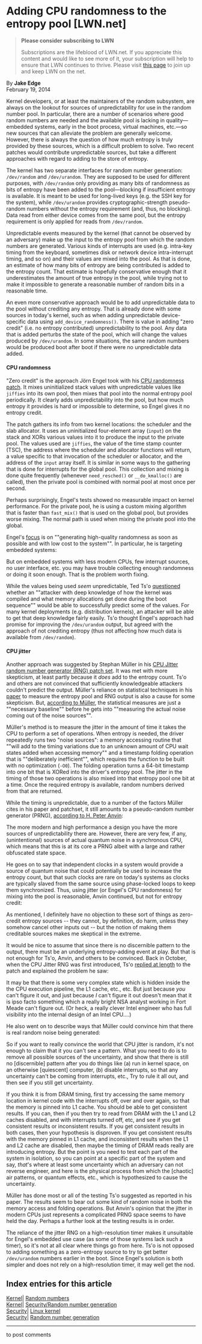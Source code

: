 # Adding CPU randomness to the entropy pool [LWN.net]

> **Please consider subscribing to LWN**
> 
> Subscriptions are the lifeblood of LWN.net. If you appreciate this content and would like to see more of it, your subscription will help to ensure that LWN continues to thrive. Please visit [this page](/Promo/nst-nag1/subscribe) to join up and keep LWN on the net. 

By **Jake Edge**  
February 19, 2014 

Kernel developers, or at least the maintainers of the random subsystem, are always on the lookout for sources of unpredictability for use in the random number pool. In particular, there are a number of scenarios where good random numbers are needed and the available pool is lacking in quality—embedded systems, early in the boot process, virtual machines, etc.—so new sources that can alleviate the problem are generally welcome. However, there is always the question of how much entropy is truly provided by these sources, which is a difficult problem to solve. Two recent patches would contribute unpredictable sources, but take a different approaches with regard to adding to the store of entropy. 

The kernel has two separate interfaces for random number generation: `/dev/random` and `/dev/urandom`. They are supposed to be used for different purposes, with `/dev/random` only providing as many bits of randomness as bits of entropy have been added to the pool—blocking if insufficient entropy is available. It is meant to be used for long-lived keys (e.g. the SSH key for the system), while `/dev/urandom` provides cryptographic-strength pseudo-random numbers without the entropy requirement (and, thus, no blocking). Data read from either device comes from the same pool, but the entropy requirement is only applied for reads from `/dev/random`. 

Unpredictable events measured by the kernel (that cannot be observed by an adversary) make up the input to the entropy pool from which the random numbers are generated. Various kinds of interrupts are used (e.g. intra-key timing from the keyboard, sometimes disk or network device intra-interrupt timing, and so on) and their values are mixed into the pool. As that is done, an estimate of how many bits of entropy are being contributed is added to the entropy count. That estimate is hopefully conservative enough that it underestimates the amount of true entropy in the pool, while trying not to make it impossible to generate a reasonable number of random bits in a reasonable time. 

An even more conservative approach would be to add unpredictable data to the pool without crediting any entropy. That is already done with some sources in today's kernel, such as when adding unpredictable device-specific data using `add_device_randomness()`. There is value in adding "zero credit" (i.e. no entropy contributed) unpredictability to the pool. Any data that is added perturbs the state of the pool, which will change the values produced by `/dev/urandom`. In some situations, the same random numbers would be produced boot after boot if there were no unpredictable data added. 

#### CPU randomness

"Zero credit" is the approach Jörn Engel took with his [CPU randomness patch](/Articles/584005/). It mixes uninitialized stack values with unpredictable values like `jiffies` into its own pool, then mixes that pool into the normal entropy pool periodically. It clearly adds unpredictability into the pool, but how much entropy it provides is hard or impossible to determine, so Engel gives it no entropy credit. 

The patch gathers its info from two kernel locations: the scheduler and the slab allocator. It uses an uninitialized four-element array (`input`) on the stack and XORs various values into it to produce the input to the private pool. The values used are `jiffies`, the value of the time stamp counter (TSC), the address where the scheduler and allocator functions will return, a value specific to that invocation of the scheduler or allocator, and the address of the `input` array itself. It is similar in some ways to the gathering that is done for interrupts for the global pool. This collection and mixing is done quite frequently (whenever `need_resched()` or `__do_kmalloc()` are called), then the private pool is combined with normal pool at most once per second. 

Perhaps surprisingly, Engel's tests showed no measurable impact on kernel performance. For the private pool, he is using a custom mixing algorithm that is faster than `fast_mix()` that is used on the global pool, but provides worse mixing. The normal path is used when mixing the private pool into the global. 

Engel's [focus](/Articles/587006/) is on ""generating high-quality randomness as soon as possible and with low cost to the system"". In particular, he is targeting embedded systems: 

But on embedded systems with less modern CPUs, few interrupt sources, no user interface, etc. you may have trouble collecting enough randomness or doing it soon enough. That is the problem worth fixing. 

While the values being used _seem_ unpredictable, Ted Ts'o [questioned](/Articles/587013/) whether an ""attacker with deep knowledge of how the kernel was compiled and what memory allocations get done during the boot sequence"" would be able to successfully predict some of the values. For many kernel deployments (e.g. distribution kernels), an attacker will be able to get that deep knowledge fairly easily. Ts'o thought Engel's approach had promise for improving the `/dev/urandom` output, but agreed with the approach of not crediting entropy (thus not affecting how much data is available from `/dev/random`). 

#### CPU jitter

Another approach was suggested by Stephan Müller in his [CPU Jitter random number generator (RNG) patch set](/Articles/584105/). It was met with more skepticism, at least partly because it _does_ add to the entropy count. Ts'o and others are not convinced that sufficiently knowledgeable attackers couldn't predict the output. Müller's reliance on statistical techniques in his [paper](http://www.chronox.de/jent/doc/CPU-Jitter-NPTRNG.html) to measure the entropy pool and RNG output is also a cause for some skepticism. But, [according to Müller](/Articles/587026/), the statistical measures are just a ""necessary baseline"" before he gets into ""measuring the actual noise coming out of the noise sources"". 

Müller's method is to measure the jitter in the amount of time it takes the CPU to perform a set of operations. When entropy is needed, the driver repeatedly runs two "noise sources": a memory accessing routine that ""will add to the timing variations due to an unknown amount of CPU wait states added when accessing memory"" and a timestamp folding operation that is ""deliberately inefficient"", which requires the function to be built with no optimization (`-O0`). The folding operation turns a 64-bit timestamp into one bit that is XORed into the driver's entropy pool. The jitter in the timing of those two operations is also mixed into that entropy pool one bit at a time. Once the required entropy is available, random numbers derived from that are returned. 

While the timing is unpredictable, due to a number of the factors Müller cites in his paper and patchset, it still amounts to a pseudo-random number generator (PRNG), [according to H. Peter Anvin](/Articles/587020/): 

The more modern and high performance a design you have the more sources of unpredictability there are. However, there are very few, if any, (unintentional) sources of actual quantum noise in a synchronous CPU, which means that this is at its core a PRNG albeit with a large and rather obfuscated state space. 

He goes on to say that independent clocks in a system would provide a source of quantum noise that could potentially be used to increase the entropy count, but that such clocks are rare on today's systems as clocks are typically slaved from the same source using phase-locked loops to keep them synchronized. Thus, using jitter (or Engel's CPU randomness) for mixing into the pool is reasonable, Anvin continued, but not for entropy credit: 

As mentioned, I definitely have no objection to these sort of things as zero-credit entropy sources -- they cannot, by definition, do harm, unless they somehow cancel other inputs out -- but the notion of making them creditable sources makes me skeptical in the extreme. 

It would be nice to assume that since there is no discernible pattern to the output, there must be an underlying entropy-adding event at play. But that is not enough for Ts'o, Anvin, and others to be convinced. Back in October, when the CPU Jitter RNG was first introduced, Ts'o [replied at length](/Articles/572242/) to the patch and explained the problem he saw: 

It may be that there is some very complex state which is hidden inside the the CPU execution pipeline, the L1 cache, etc., etc. But just because *you* can't figure it out, and just because *I* can't figure it out doesn't mean that it is ipso facto something which a really bright NSA analyst working in Fort Meade can't figure out. (Or heck, a really clever Intel engineer who has full visibility into the internal design of an Intel CPU....) 

He also went on to describe ways that Müller could convince him that there is real random noise being generated: 

So if you want to really convince the world that CPU jitter is random, it's not enough to claim that it you can't see a pattern. What you need to do is to remove all possible sources of the uncertainty, and show that there is still no [discernible] pattern after you do things like (a) run in kernel space, on an otherwise [quiescent] computer, (b) disable interrupts, so that any uncertainty can't be coming from interrupts, etc., Try to rule it all out, and then see if you still get uncertainty. 

If you think it is from DRAM timing, first try accessing the same memory location in kernel code with the interrupts off, over and over again, so that the memory is pinned into L1 cache. You should be able to get consistent results. If you can, then if you then try to read from DRAM with the L1 and L2 caches disabled, and with interrupts turned off, etc, and see if you get consistent results or inconsistent results. If you get consistent results in both cases, then your hypothesis is disproven. If you get consistent results with the memory pinned in L1 cache, and inconsistent results when the L1 and L2 cache are disabled, then maybe the timing of DRAM reads really are introducing entropy. But the point is you need to test each part of the system in isolation, so you can point at a specific part of the system and say, *that*'s where at least some uncertainty which an adversary can not reverse engineer, and here is the physical process from which the [chaotic] air patterns, or quantum effects, etc., which is hypothesized to cause the uncertainty. 

Müller has done most or all of the testing Ts'o suggested as reported in his paper. The results seem to bear out some kind of random noise in both the memory access and folding operations. But Anvin's opinion that the jitter in modern CPUs just represents a complicated PRNG space seems to have held the day. Perhaps a further look at the testing results is in order. 

The reliance of the jitter RNG on a high-resolution timer makes it unsuitable for Engel's embedded use case (as some of those systems lack such a timer), so it's not at all clear where things go from here. Ts'o is not opposed to adding something as a zero-entropy source to try to get better `/dev/urandom` numbers earlier in the boot. Since Engel's solution is both simpler and does not rely on a high-resolution timer, it may well get the nod. 

  
Index entries for this article  
---  
[Kernel](/Kernel/Index)| [Random numbers](/Kernel/Index#Random_numbers)  
[Kernel](/Kernel/Index)| [Security/Random number generation](/Kernel/Index#Security-Random_number_generation)  
[Security](/Security/Index/)| [Linux kernel](/Security/Index/#Linux_kernel)  
[Security](/Security/Index/)| [Random number generation](/Security/Index/#Random_number_generation)  
  


* * *

to post comments 
